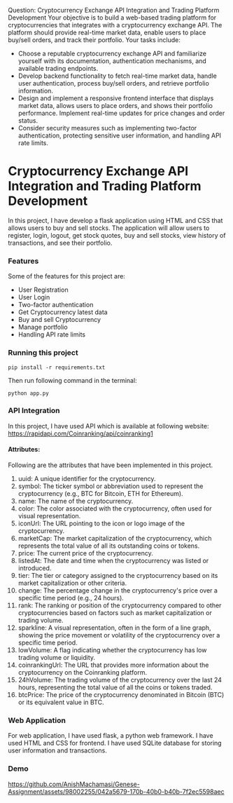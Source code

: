 Question: Cryptocurrency Exchange API Integration and Trading Platform Development
Your objective is to build a web-based trading platform for cryptocurrencies that integrates with a
cryptocurrency exchange API. The platform should provide real-time market data, enable users to place
buy/sell orders, and track their portfolio. Your tasks include:
- Choose a reputable cryptocurrency exchange API and familiarize yourself with its
documentation, authentication mechanisms, and available trading endpoints.
- Develop backend functionality to fetch real-time market data, handle user authentication, process
buy/sell orders, and retrieve portfolio information.
- Design and implement a responsive frontend interface that displays market data, allows users to
place orders, and shows their portfolio performance. Implement real-time updates for price
changes and order status.
- Consider security measures such as implementing two-factor authentication, protecting sensitive
user information, and handling API rate limits.

# Cryptocurrency Exchange API Integration and Trading Platform Development

In this project, I have develop a flask application using HTML and CSS that allows users to buy and sell stocks. The application will allow users to register, login, logout, get stock quotes, buy and sell stocks, view history of transactions, and see their portfolio.

### Features
Some of the features for this project are:
- User Registration
- User Login
- Two-factor authentication
- Get Cryptocurrency latest data
- Buy and sell Cryptocurrency
- Manage portfolio
- Handling API rate limits
  

### Running this project

`pip install -r requirements.txt`

Then run following command in the terminal:

`python app.py`

### API Integration

In this project, I have used API which is available at following website:
https://rapidapi.com/Coinranking/api/coinranking1

#### Attributes:
Following are the attributes that have been implemented in this project.
1. uuid: A unique identifier for the cryptocurrency.
2. symbol: The ticker symbol or abbreviation used to represent the cryptocurrency (e.g., BTC for Bitcoin, ETH for Ethereum).
3. name: The name of the cryptocurrency.
4. color: The color associated with the cryptocurrency, often used for visual representation.
5. iconUrl: The URL pointing to the icon or logo image of the cryptocurrency.
6. marketCap: The market capitalization of the cryptocurrency, which represents the total value of all its outstanding coins or tokens.
7. price: The current price of the cryptocurrency.
8. listedAt: The date and time when the cryptocurrency was listed or introduced.
9. tier: The tier or category assigned to the cryptocurrency based on its market capitalization or other criteria.
10. change: The percentage change in the cryptocurrency's price over a specific time period (e.g., 24 hours).
11. rank: The ranking or position of the cryptocurrency compared to other cryptocurrencies based on factors such as market capitalization or trading volume.
12. sparkline: A visual representation, often in the form of a line graph, showing the price movement or volatility of the cryptocurrency over a specific time period.
13. lowVolume: A flag indicating whether the cryptocurrency has low trading volume or liquidity.
14. coinrankingUrl: The URL that provides more information about the cryptocurrency on the Coinranking platform.
15. 24hVolume: The trading volume of the cryptocurrency over the last 24 hours, representing the total value of all the coins or tokens traded.
16. btcPrice: The price of the cryptocurrency denominated in Bitcoin (BTC) or its equivalent value in BTC.

### Web Application
For web application, I have used flask, a python web framework. I have used HTML and CSS for frontend. I have used SQLite database for storing user information and transactions.

### Demo




https://github.com/AnishMachamasi/Genese-Assignment/assets/98002255/042a5679-170b-40b0-b40b-7f2ec5598aec



